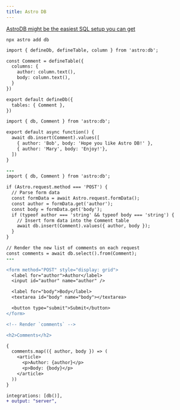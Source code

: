 ```yaml
---
title: Astro DB
---
```


[AstroDB might be the easiest SQL setup you can get](https://www.youtube.com/watch?v=neXtt9HW9-8)

`npx astro add db`

```diff title="db/config.ts"
import { defineDb, defineTable, column } from 'astro:db';

const Comment = defineTable({
  columns: {
    author: column.text(),
    body: column.text(),
  }
})

export default defineDb({
  tables: { Comment },
})
```
```diff title="db/seed.ts"
import { db, Comment } from 'astro:db';

export default async function() {
  await db.insert(Comment).values([
    { author: 'Bob', body: 'Hope you like Astro DB!' },
    { author: 'Mary', body: 'Enjoy!'},
  ])
}
```
```diff title="src/pages/index.astro"
---
import { db, Comment } from 'astro:db';

if (Astro.request.method === 'POST') {
  // Parse form data
  const formData = await Astro.request.formData();
  const author = formData.get('author');
  const body = formData.get('body');
  if (typeof author === 'string' && typeof body === 'string') {
    // Insert form data into the Comment table
    await db.insert(Comment).values({ author, body });
  }
}

// Render the new list of comments on each request
const comments = await db.select().from(Comment);
---

<form method="POST" style="display: grid">
  <label for="author">Author</label>
  <input id="author" name="author" />

  <label for="body">Body</label>
  <textarea id="body" name="body"></textarea>

  <button type="submit">Submit</button>
</form>

<!-- Render `comments` -->

<h2>Comments</h2>

{
  comments.map(({ author, body }) => (
    <article>
      <p>Author: {author}</p>
      <p>Body: {body}</p>
    </article>
  ))
}
```
```diff title=""astro.config.mjs
integrations: [db()],
+ output: "server",
